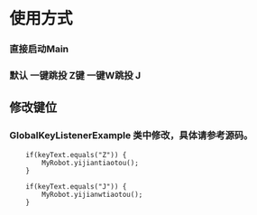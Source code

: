 # 使用方式

### 直接启动Main
### 默认 一键跳投 Z键   一键W跳投 J

## 修改键位

### GlobalKeyListenerExample 类中修改，具体请参考源码。
        if(keyText.equals("Z")) {
            MyRobot.yijiantiaotou();
        }

        if(keyText.equals("J")) {
            MyRobot.yijianwtiaotou();
        }